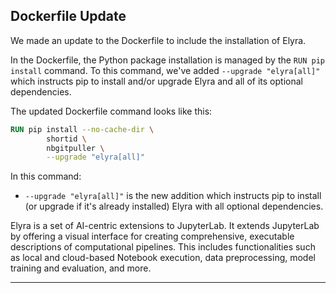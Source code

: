 ## Dockerfile Update

We made an update to the Dockerfile to include the installation of Elyra. 

In the Dockerfile, the Python package installation is managed by the `RUN pip install` command. To this command, we've added `--upgrade "elyra[all]"` which instructs pip to install and/or upgrade Elyra and all of its optional dependencies.

The updated Dockerfile command looks like this:

```Dockerfile
RUN pip install --no-cache-dir \
        shortid \
        nbgitpuller \
        --upgrade "elyra[all]" 
```

In this command:
- `--upgrade "elyra[all]"` is the new addition which instructs pip to install (or upgrade if it's already installed) Elyra with all optional dependencies.

Elyra is a set of AI-centric extensions to JupyterLab. It extends JupyterLab by offering a visual interface for creating comprehensive, executable descriptions of computational pipelines. This includes functionalities such as local and cloud-based Notebook execution, data preprocessing, model training and evaluation, and more.

---

